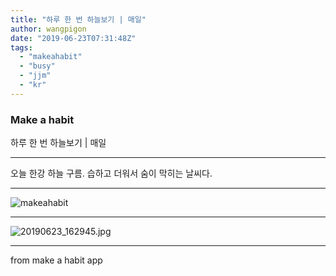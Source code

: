 ```yaml
---
title: "하루 한 번 하늘보기 | 매일"
author: wangpigon
date: "2019-06-23T07:31:48Z"
tags:
  - "makeahabit"
  - "busy"
  - "jjm"
  - "kr"
---
```

### Make a habit

하루 한 번 하늘보기 | 매일

---

오늘 한강 하늘 구름.
습하고 더워서 숨이 막히는 날씨다.

---

![makeahabit](https://steemitimages.com/300x0/https://s3.ap-northeast-2.amazonaws.com/img.passionbull.net/public/wangpigon/1561275101.jpg)

***

![20190623_162945.jpg](https://files.steempeak.com/file/steempeak/wangpigon/NLtyvqwl-20190623_162945.jpg)

***

from make a habit app